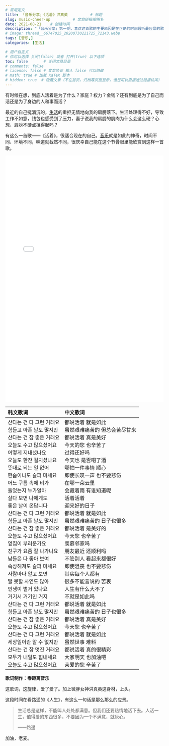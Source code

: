 ```yaml
---
# 常用定义
title: 「音乐分享」《活着》洪真英          # 标题
slug: music-cheer-up          # 文章链接缩略名
date: 2021-08-21    # 创建时间
description: "「音乐分享」第一期，喜欢这首歌的主要原因是在正确的时间段听最应景的歌。翻译的歌词也功不可没，写得太好了。"
# image: thread__66747025_20200730221725_72143.webp
tags: [音乐,]
categories: [生活]

# 用户自定义
# 你可以选择 关闭(false) 或者 打开(true) 以下选项
toc: false       # 关闭文章目录
# comments: false
# license: false # 文章协议 输入 false 可以隐藏
# math: true # 加载 KaTeX 脚本
# hidden: true  # 隐藏文章（不在首页，归档等页面显示，但是可以直接通过链接访问）
---
```


有时候在想，到底人活着是为了什么？家庭？权力？金钱？还有到底是为了自己而活还是为了身边的人和事而活？

最近的自己挺消沉的，[生活](生活.md)的重担无情地向我的肩膀落下。生活处理得不好，导致工作不如意，钱包也感受到了压力，妻子说我的肩膀的肌肉为什么会这么硬？心想，肩膀不硬点担得起吗？

有这么一首歌——《活着》，很适合现在的自己。[音乐](音乐.md)就是如此的神奇，时间不同、环境不同，味道就截然不同，很庆幸自己能在这个节骨眼里能欣赏到这样一首歌。

<iframe src="//player.bilibili.com/player.html?aid=370773293&bvid=BV1SZ4y1p7Zd&cid=197047682&page=1" scrolling="no" border="0" width="100%" height="780px" frameborder="no" framespacing="0" allowfullscreen="true"> </iframe>

| 韩文歌词                                                     | 中文歌词                                                     |
| :----------------------------------------------------------- | :----------------------------------------------------------- |
| 산다는 건 다 그런 거래요<br/>힘들고 아픈 날도 많지만<br/>산다는 건 참 좋은 거래요<br/>오늘도 수고 많으셨어요<br/>어떻게 지내셨나요<br/>오늘도 한잔 걸치셨나요<br/>뜻대로 되는 일 없어<br/>한숨이나도 슬퍼 마세요<br/>어느 구름 속에 비가<br/>들었는지 누가알아<br/>살다 보면 나에게도<br/>좋은 날이 온답니다<br/>산다는 건 다 그런 거래요<br/>힘들고 아픈 날도 많지만<br/>산다는 건 참 좋은 거래요<br/>오늘도 수고 많으셨어요<br/>옆집이 부러운가요<br/>친구가 요즘 잘 나가나요<br/>남들은 다 좋아 보여<br/>속상해져도 슬퍼 마세요<br/>사람마다 알고 보면<br/>말 못할 사연도 많아<br/>인생이 별거 있나요<br/>거기서 거기인 거지<br/>산다는 건 다 그런 거래요<br/>힘들고 아픈 날도 많지만<br/>산다는 건 참 좋은 거래요<br/>오늘도 수고 많으셨어요<br/>산다는 건 다 그런 거래요<br/>세상일이란 알 수 없지만<br/>산다는 건 참 멋진 거래요<br/>모두가 내일도 힘내세요<br/>오늘도 수고 많으셨어요 | 都说活着 就是如此<br/>虽然艰难痛苦的 但总会苦尽甘来<br/>都说活着 真是美好<br/>今天的您 也辛苦了<br/>过得还好吗<br/>今天也 是否喝了酒<br/>哪怕一件事情 顺心<br/>即使长叹一声 也不要悲伤<br/>在哪一朵云里<br/>会藏着雨 有谁知道呢<br/>活着活着<br/>迎来好的日子<br/>都说活着 就是如此<br/>虽然艰难痛苦的 日子也很多<br/>都说活着 是美好的<br/>今天您 也辛苦了<br/>羡慕邻家吗<br/>朋友最近 还顺利吗<br/>不管别人 看起来都很好<br/>即使沮丧 也不要悲伤<br/>其实每个人都有<br/>很多不能言说的 苦衷<br/>人生有什么大不了<br/>不就是如此吗<br/>都说活着 就是如此<br/>虽然艰难痛苦的 日子也很多<br/>都说活着 真是美好<br/>今天您 也辛苦了<br/>都说活着 就是如此<br/>虽然世事 难料<br/>都说活着 真的很精彩<br/>大家明天 也加油吧<br/>亲爱的您 辛苦了 |

**歌词制作：零距离音乐**

这歌词，这旋律，爱了爱了。加上微胖女神洪真英这身材，上头。

这段时间在看路遥的《人生》，有这么一句话是那么那么的应景。

> 生活总是这样，不能叫人处处都满意。但我们还要热情地活下去。人活一生，值得爱的东西很多，不要因为一个不满意，就灰心。
>
> <span>——路遥</span>

加油，老麦。
